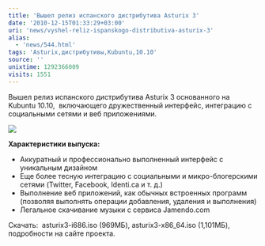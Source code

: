 ```yaml
---
title: 'Вышел релиз испанского дистрибутива Asturix 3'
date: '2010-12-15T01:33:29+03:00'
uri: 'news/vyshel-reliz-ispanskogo-distributiva-asturix-3'
alias: 
  - 'news/544.html'
tags: 'Asturix,дистрибутивы,Kubuntu,10.10'
source: ''
unixtime: 1292366009
visits: 1551
---
```

Вышел релиз испанского дистрибутива Asturix 3 основанного на Kubuntu 10.10,  включающего дружественный интерфейс, интеграцию с социальными сетями и веб приложениями.

![](img/2010/12/15/01-00/snapshot12.jpg)

**Характеристики выпуска:**

*   Аккуратный и профессионально выполненный интерфейс с уникальным дизайном
*   Еще более тесную интеграцию с социальными и микро-блогерскими сетями (Twitter, Facebook, Identi.ca и т. д.)
*   Выполнение веб приложений, как обычных встроенных программ (позволяя выполнять операции добавления, удаления и выполнения)
*   Легальное скачивание музыки с сервиса Jamendo.com

Скачать:  asturix3-i686.iso (969МБ), asturix3-x86\_64.iso (1,101МБ), подробности на сайте проекта.
